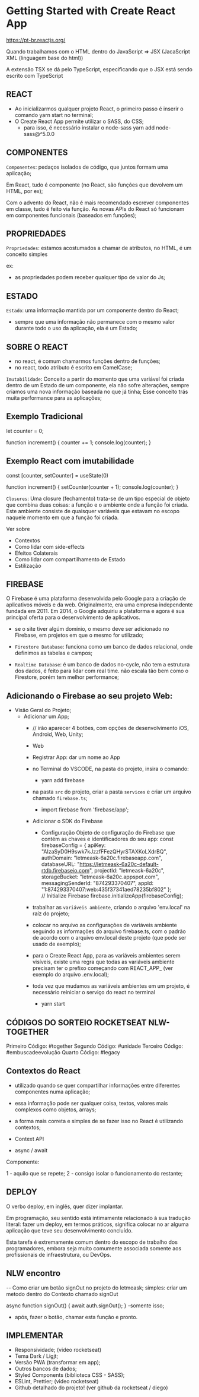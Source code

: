 # Getting Started with Create React App

https://pt-br.reactjs.org/

Quando trabalhamos com o HTML dentro do JavaScript => JSX (JacaScript XML (linguagem base do html)) 

A extensão TSX se dá pelo TypeScript, especificando que o JSX está sendo escrito com TypeScript

## REACT

- Ao inicializarmos qualquer projeto React, o primeiro passo é inserir o comando yarn start no terminal;
- O Create React App permite utilizar o SASS, do CSS;
  - para isso, é necessário instalar o node-sass
    yarn add node-sass@^5.0.0

## COMPONENTES ##

`Componentes`: pedaços isolados de código, que juntos formam uma aplicação;

Em React, tudo é componente (no React, são funções que devolvem um HTML, por ex); 

Com o advento do React, não é mais recomendado escrever componentes em classe, tudo é feito via função. As novas APIs do React só funcionam em componentes funcionais (baseados em funções);

## PROPRIEDADES ##

`Propriedades`: estamos acostumados a chamar de atributos, no HTML, é um conceito simples

ex:
<div> 
 <a href="" target="_blank"></a>
</div>

- as propriedades podem receber qualquer tipo de valor do Js;

## ESTADO ##

`Estado`: uma informação mantida por um componente dentro do React;

- sempre que uma informação não permanece com o mesmo valor durante todo o uso da aplicação, ela é um Estado;

## SOBRE O REACT ##

- no react, é comum chamarmos funções dentro de funções;
- no react, todo atributo é escrito em CamelCase;

`Imutabilidade`: Conceito a partir do momento que uma variável foi criada dentro de um Estado de um componente, ela não sofre alterações, sempre criamos uma nova informação baseada no que já tinha; Esse conceito trás muita performance para as aplicações;

  ## Exemplo Tradicional
  let counter = 0;

  function increment() {
    counter += 1;
    console.log(counter);
  }

  ## Exemplo React com imutabilidade
  const [counter, setCounter] = useState(0)

  function increment() {
    setCounter(counter + 1);
    console.log(counter);
  }

`Closures`: Uma closure (fechamento) trata-se de um tipo especial de objeto que combina duas coisas: a função e o ambiente onde a função foi criada. Este ambiente consiste de quaisquer variáveis que estavam no escopo naquele momento em que a função foi criada.

Ver sobre

  - Contextos
  - Como lidar com side-effects
  - Efeitos Colaterais
  - Como lidar com compartilhamento de Estado
  - Estilização

## FIREBASE

O Firebase é uma plataforma desenvolvida pelo Google para a criação de aplicativos móveis e da web. Originalmente, era uma empresa independente fundada em 2011. Em 2014, o Google adquiriu a plataforma e agora é sua principal oferta para o desenvolvimento de aplicativos.

- se o site tiver algúm domínio, o mesmo deve ser adicionado no Firebase, em projetos em que o mesmo for utilizado;

- ``Firestore Database``: funciona como um banco de dados relacional, onde definimos as tabelas e campos;
- ``Realtime Database``: é um banco de dados no-cycle, não tem a estrutura dos dados, é feito para lidar com real time. não escala tão bem como o Firestore, porém tem melhor performance;

## Adicionando o Firebase ao seu projeto Web:

- Visão Geral do Projeto;
  - Adicionar um App;
    - // irão aparecer 4 botões, com opções de desenvolvimento iOS, Android, Web, Unity;
    - Web
    - Registrar App: dar um nome ao App
    - no Terminal do VSCODE, na pasta do projeto, insira o comando: 
      - yarn add firebase
    - na pasta `src` do projeto, criar a pasta `services` e criar um arquivo chamado `firebase.ts`;
      - import firebase from 'firebase/app';
    - Adicionar o SDK do Firebase
      - Configuração
      Objeto de configuração do Firebase que contém as chaves e identificadores do seu app:
        const firebaseConfig = {
        apiKey: "AIzaSyD0H9swk7kJzzfFFezQHyrSTAXKoLXdrBQ",
        authDomain: "letmeask-6a20c.firebaseapp.com",
        databaseURL: "https://letmeask-6a20c-default-rtdb.firebaseio.com",
        projectId: "letmeask-6a20c",
        storageBucket: "letmeask-6a20c.appspot.com",
        messagingSenderId: "874293370407",
        appId: "1:874293370407:web:435f37341aed78235bf802"
        };  
            // Initialize Firebase
            firebase.initializeApp(firebaseConfig);
          </script>

    - trabalhar as ``variáveis ambiente``, criando o arquivo 'env.local' na raíz do projeto;
    - colocar no arquivo as configurações de variáveis ambiente seguindo as informações do arquivo firebase.ts, com o padrão de acordo com o arquivo env.local deste projeto (que pode ser usado de exemplo);

    - para o Create React App, para as variáveis ambientes serem visíveis, existe uma regra que todas as variáveis ambiente precisam ter o prefixo começando com REACT_APP_ (ver exemplo do arquivo .env.local);

    - toda vez que mudamos as variáveis ambientes em um projeto, é necessário reiniciar o serviço do react no terminal
      - yarn start
      

## CÓDIGOS DO SORTEIO ROCKETSEAT NLW-TOGETHER

Primeiro Código: #together
Segundo Código: #unidade
Terceiro Código: #embuscadeevolução
Quarto Código: #legacy

## Contextos do React

- utilizado quando se quer compartilhar informações entre diferentes componentes numa aplicação;
- essa informação pode ser qualquer coisa, textos, valores mais complexos como objetos, arrays;
- a forma mais correta e simples de se fazer isso no React é utilizando contextos;

- Context API
- async / await

Componente:

1 - aquilo que se repete;
2 - consigo isolar o funcionamento do restante;

## DEPLOY

O verbo deploy, em inglês, quer dizer implantar.

Em programação, seu sentido está intimamente relacionado à sua tradução literal: fazer um deploy, em termos práticos, significa colocar no ar alguma aplicação que teve seu desenvolvimento concluído.

Esta tarefa é extremamente comum dentro do escopo de trabalho dos programadores, embora seja muito comumente associada somente aos profissionais de infraestrutura, ou DevOps.

## NLW encontro

-- Como criar um botão signOut no projeto do letmeask;
simples:
  criar um metodo dentro do Contexto chamado signOut

  async function signOut() {
    await auth.signOut();
  }
  -somente isso;
  - após, fazer o botão, chamar esta função e pronto.


  ## IMPLEMENTAR

  - Responsividade; (video rocketseat)
  - Tema Dark / Ligjt;
  - Versão PWA (transformar em app);
  - Outros bancos de dados;
  - Styled Components (biblioteca CSS - SASS);
  - ESLint, Prettier; (video rocketseat)
  - Github detalhado do projeto! (ver github da rocketseat / diego)
